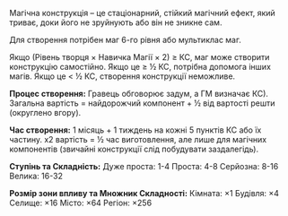 Магічна конструкція – це стаціонарний, стійкий магічний ефект, який триває, доки його не зруйнують або він не зникне сам.

Для створення потрібен маг 6-го рівня або мультиклас маг.

Якщо (Рівень творця × Навичка Магії × 2) ≥ КС, маг може створити конструкцію самостійно.
Якщо це ≥ ½ КС, потрібна допомога інших магів.
Якщо це < ½ КС, створення конструкції неможливе.

**Процес створення:**
Гравець обговорює задум, а ГМ визначає КС).
Загальна вартість = найдорожчий компонент + ½ від вартості решти (округлено вгору).

**Час створення:**
1 місяць + 1 тиждень на кожні 5 пунктів КС або їх частину.
x2 вартість = ½ час виготовлення, але лише для магічних компонентів (звичайні конструкції слід побудувати заздалегідь).

**Ступінь та Складність:**
Дуже проста: 1-4
Проста: 4-8
Серйозна: 8-16
Велика: 16-32

**Розмір зони впливу та Множник Складності:**
Кімната: ×1
Будівля: ×4
Селище: ×16
Місто: ×64
Регіон: ×256